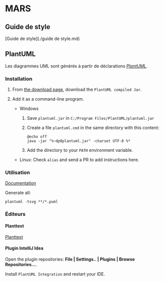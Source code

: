 # MARS

## Guide de style

[Guide de style](./guide de style.md)

## PlantUML

Les diagrammes UML sont générés à partir de déclarations
[_PlantUML_][plantuml].

### Installation

1. From [the download page][plantuml-download], download the
   `PlantUML compiled Jar`.

2. Add it as a command-line program.

   - Windows
     
     1. Save `plantuml.jar` in `C:/Program Files/PlantUML/plantuml.jar`
     
     2. Create a file `plantuml.cmd` in the same directory with this content:
     
        ```batch
        @echo off
        java -jar "%~dp0plantuml.jar" -charset UTF-8 %*
        ```
     
     3. Add the directory to your `PATH` environment variable.

   - Linux: Check `alias` and send a PR to add instructions here.

### Utilisation

[Documentation](http://plantuml.com/command-line)

Generate all:

```shell
plantuml -tsvg **/*.puml
```

### Éditeurs

#### Planttext

[Planttext](http://www.planttext.com/planttext)

#### Plugin IntelliJ Idea

Open the plugin repositories: **File | Settings.. | Plugins | Browse
Repositories...**.
 
Install `PlantUML Integration` and restart your IDE.


[plantuml]: http://plantuml.com/
[plantuml-download]: http://plantuml.com/download
